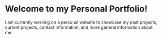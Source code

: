# Welcome to my Personal Portfolio!

I am currently working on a personal website to showcase my past projects, current projects, contact information, and more general information about me.
